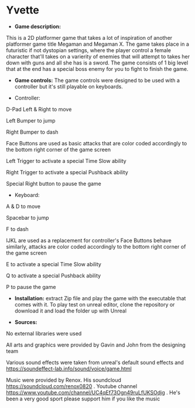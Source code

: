 # Yvette

- **Game description:**

This is a 2D platformer game that takes a lot of inspiration of another platformer game title Megaman and Megaman X. The game takes place in a futuristic if not dystopian settings, where the player control a female character that'll takes on a varierity of enemies that will attempt to takes her down with guns and all she has is a sword. The game consists of 1 big level that at the end has a special boss enemy for you to fight to finish the game.


- **Game controls:**
The game controls were designed to be used with a controller but it's still playable on keyboards.

- Controller:

D-Pad Left & Right to move

Left Bumper to jump

Right Bumper to dash

Face Buttons are used as basic attacks that are color coded accordingly to the bottom right corner of the game screen

Left Trigger to activate a special Time Slow ability

Right Trigger to activate a special Pushback ability

Special Right button to pause the game

- Keyboard:

A & D to move

Spacebar to jump

F to dash

IJKL are used as a replacement for controller's Face Buttons behave similarly, attacks are color coded accordingly to the bottom right corner of the game screen

E to activate a special Time Slow ability

Q to activate a special Pushback ability

P to pause the game

- **Installation:** extract Zip file and play the game with the executable that comes with it. To play test on unreal editor, clone the repository or download it and load the folder up with Unreal

- **Sources:**

No external libraries were used

All arts and graphics were provided by Gavin and John from the designing team

Various sound effects were taken from unreal's default sound effects and https://soundeffect-lab.info/sound/voice/game.html

Music were provided by Renox. His soundcloud https://soundcloud.com/renox0820 . Youtube channel https://www.youtube.com/channel/UC4qEf73Ogn49ruLfUKSOdjg . He's been a very good sport  please support him if you like the music
